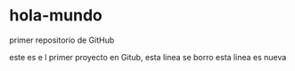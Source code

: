 # hola-mundo
primer repositorio de GitHub

este es e l  primer  proyecto en Gitub, esta linea se borro
esta linea es nueva
